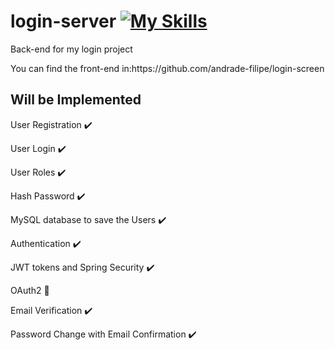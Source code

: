 # login-server [![My Skills](https://skillicons.dev/icons?i=java,spring)](https://skillicons.dev)

<p>Back-end for my login project</p>
<p>You can find the front-end in:<a>https://github.com/andrade-filipe/login-screen</a></p>

## Will be Implemented

<p>User Registration ✔️</p>
<p>User Login ✔️</p>
<p>User Roles ✔️</p>
<p>Hash Password ✔️</p>
<p>MySQL database to save the Users ✔️</p>
<p>Authentication ✔️</p>
<p>JWT tokens and Spring Security ✔️</p>
<p>OAuth2 🔴</p>
<p>Email Verification ✔️</p>
<p>Password Change with Email Confirmation ✔️</p>
